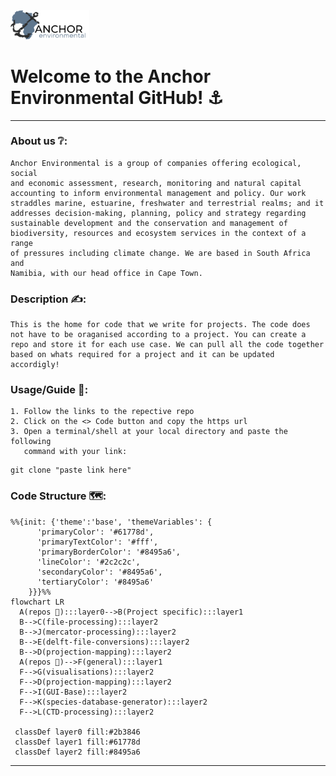 <head>
  <a href="https://anchorenvironmental.co.za/">
    <img width="25%" src="./Anchorlogo.svg" alt="Anchor Logo">
  </a>
  <link
  href="https://cdnjs.cloudflare.com/ajax/libs/font-awesome/6.5.1/css/all.min.css"
  rel="stylesheet"
/>
</head>

<body>
  <p>
  <h1>
    <b>
    Welcome to the Anchor Environmental GitHub! ⚓
    </b>
  </h1>
</p> 
</body>

---
### About us ❔:
    Anchor Environmental is a group of companies offering ecological, social 
    and economic assessment, research, monitoring and natural capital 
    accounting to inform environmental management and policy. Our work 
    straddles marine, estuarine, freshwater and terrestrial realms; and it 
    addresses decision-making, planning, policy and strategy regarding 
    sustainable development and the conservation and management of 
    biodiversity, resources and ecosystem services in the context of a range
    of pressures including climate change. We are based in South Africa and
    Namibia, with our head office in Cape Town.

### Description ✍️:
    This is the home for code that we write for projects. The code does
    not have to be oraganised according to a project. You can create a
    repo and store it for each use case. We can pull all the code together
    based on whats required for a project and it can be updated accordigly!

### Usage/Guide 🦮:
    1. Follow the links to the repective repo
    2. Click on the <> Code button and copy the https url
    3. Open a terminal/shell at your local directory and paste the following
       command with your link:

```Shell
git clone "paste link here"
```

### Code Structure 🗺️:
```mermaid
%%{init: {'theme':'base', 'themeVariables': {
      'primaryColor': '#61778d',
      'primaryTextColor': '#fff',
      'primaryBorderColor': '#8495a6',
      'lineColor': '#2c2c2c',
      'secondaryColor': '#8495a6',
      'tertiaryColor': '#8495a6'
    }}}%%
flowchart LR
  A(repos 📃):::layer0-->B(Project specific):::layer1
  B-->C(file-processing):::layer2
  B-->J(mercator-processing):::layer2
  B-->E(delft-file-conversions):::layer2
  B-->D(projection-mapping):::layer2
  A(repos 📃)-->F(general):::layer1
  F-->G(visualisations):::layer2
  F-->D(projection-mapping):::layer2
  F-->I(GUI-Base):::layer2
  F-->K(species-database-generator):::layer2
  F-->L(CTD-processing):::layer2

 classDef layer0 fill:#2b3846
 classDef layer1 fill:#61778d
 classDef layer2 fill:#8495a6
```
  ---


